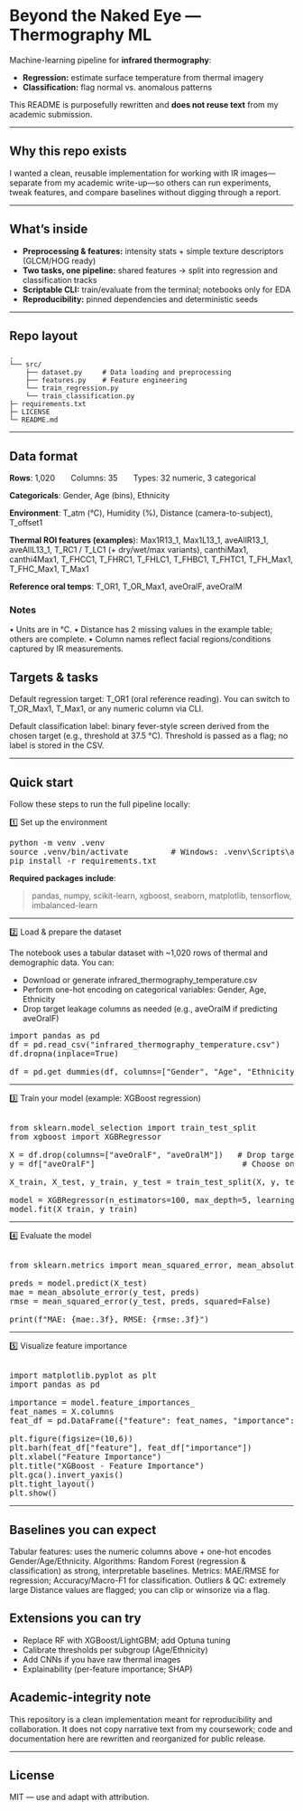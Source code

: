 # Beyond the Naked Eye — Thermography ML

Machine-learning pipeline for **infrared thermography**:
* **Regression:** estimate surface temperature from thermal imagery
* **Classification:** flag normal vs. anomalous patterns
  
This README is purposefully rewritten and **does not reuse text** from my academic submission.

---

## Why this repo exists

I wanted a clean, reusable implementation for working with IR images—separate from my academic write-up—so others can run experiments, tweak features, and compare baselines without digging through a report.

---

## What’s inside

* **Preprocessing & features:** intensity stats + simple texture descriptors (GLCM/HOG ready)
* **Two tasks, one pipeline:** shared features → split into regression and classification tracks
* **Scriptable CLI:** train/evaluate from the terminal; notebooks only for EDA
* **Reproducibility:** pinned dependencies and deterministic seeds

---

## Repo layout

```
.
└── src/               
    ├── dataset.py     # Data loading and preprocessing
    ├── features.py    # Feature engineering
    └── train_regression.py
    └── train_classification.py
├─ requirements.txt
├─ LICENSE
└─ README.md
```

---

## Data format

**Rows**: 1,020  Columns: 35  Types: 32 numeric, 3 categorical

**Categoricals**: Gender, Age (bins), Ethnicity

**Environment**: T_atm (°C), Humidity (%), Distance (camera-to-subject), T_offset1

**Thermal ROI features (examples**): Max1R13_1, Max1L13_1, aveAllR13_1, aveAllL13_1,
T_RC1 / T_LC1 (+ dry/wet/max variants), canthiMax1, canthi4Max1,
T_FHCC1, T_FHRC1, T_FHLC1, T_FHBC1, T_FHTC1, T_FH_Max1, T_FHC_Max1, T_Max1

**Reference oral temps**: T_OR1, T_OR_Max1, aveOralF, aveOralM

### Notes
• Units are in °C.
• Distance has 2 missing values in the example table; others are complete.
• Column names reflect facial regions/conditions captured by IR measurements.

## Targets & tasks

Default regression target: T_OR1 (oral reference reading).
You can switch to T_OR_Max1, T_Max1, or any numeric column via CLI.

Default classification label: binary fever-style screen derived from the chosen target
(e.g., threshold at 37.5 °C). Threshold is passed as a flag; no label is stored in the CSV.

---

## Quick start

Follow these steps to run the full pipeline locally:

1️⃣ Set up the environment

<pre>
python -m venv .venv
source .venv/bin/activate         # Windows: .venv\Scripts\activate
pip install -r requirements.txt </pre>

**Required packages include**:
> pandas, numpy, scikit-learn, xgboost, seaborn, matplotlib, tensorflow, imbalanced-learn

---

2️⃣ Load & prepare the dataset

The notebook uses a tabular dataset with ~1,020 rows of thermal and demographic data. You can:

- Download or generate infrared_thermography_temperature.csv
- Perform one-hot encoding on categorical variables: Gender, Age, Ethnicity
- Drop target leakage columns as needed (e.g., aveOralM if predicting aveOralF)

<pre>
import pandas as pd
df = pd.read_csv("infrared_thermography_temperature.csv")
df.dropna(inplace=True)

df = pd.get_dummies(df, columns=["Gender", "Age", "Ethnicity"], drop_first=True) </pre>

---

3️⃣ Train your model (example: XGBoost regression)
<pre> 
from sklearn.model_selection import train_test_split
from xgboost import XGBRegressor

X = df.drop(columns=["aveOralF", "aveOralM"])   # Drop targets
y = df["aveOralF"]                               # Choose one target

X_train, X_test, y_train, y_test = train_test_split(X, y, test_size=0.2, random_state=42)

model = XGBRegressor(n_estimators=100, max_depth=5, learning_rate=0.1)
model.fit(X_train, y_train) </pre>

---

4️⃣ Evaluate the model
<pre> 
from sklearn.metrics import mean_squared_error, mean_absolute_error

preds = model.predict(X_test)
mae = mean_absolute_error(y_test, preds)
rmse = mean_squared_error(y_test, preds, squared=False)

print(f"MAE: {mae:.3f}, RMSE: {rmse:.3f}") </pre>

---

5️⃣ Visualize feature importance
<pre> 
import matplotlib.pyplot as plt
import pandas as pd

importance = model.feature_importances_
feat_names = X.columns
feat_df = pd.DataFrame({"feature": feat_names, "importance": importance}).sort_values(by="importance", ascending=False)

plt.figure(figsize=(10,6))
plt.barh(feat_df["feature"], feat_df["importance"])
plt.xlabel("Feature Importance")
plt.title("XGBoost - Feature Importance")
plt.gca().invert_yaxis()
plt.tight_layout()
plt.show() </pre>

---

## Baselines you can expect

Tabular features: uses the numeric columns above + one-hot encodes Gender/Age/Ethnicity.
Algorithms: Random Forest (regression & classification) as strong, interpretable baselines.
Metrics: MAE/RMSE for regression; Accuracy/Macro-F1 for classification.
Outliers & QC: extremely large Distance values are flagged; you can clip or winsorize via a flag.

## Extensions you can try

- Replace RF with XGBoost/LightGBM; add Optuna tuning
- Calibrate thresholds per subgroup (Age/Ethnicity)
- Add CNNs if you have raw thermal images
- Explainability (per-feature importance; SHAP)

## Academic-integrity note

This repository is a clean implementation meant for reproducibility and collaboration.
It does not copy narrative text from my coursework; code and documentation here are rewritten and reorganized for public release.

---

## License

MIT — use and adapt with attribution.
